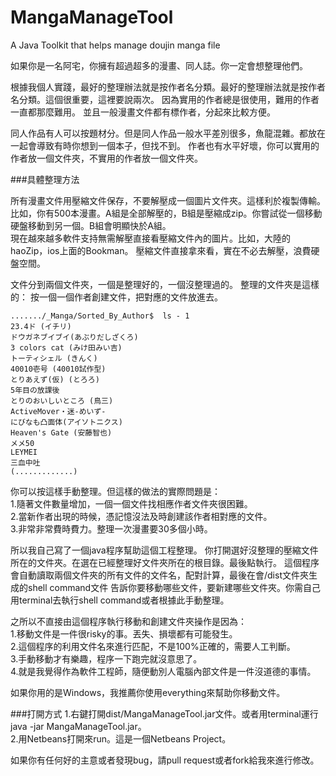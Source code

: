 MangaManageTool
===============

A Java Toolkit that helps manage doujin manga file 

如果你是一名阿宅，你擁有超過超多的漫畫、同人誌。你一定會想整理他們。 
  
根據我個人實踐，最好的整理辦法就是按作者名分類。最好的整理辦法就是按作者名分類。這個很重要，這裡要說兩次。
因為實用的作者總是很使用，難用的作者一直都那麼難用。
並且一般漫畫文件都有標作者，分起來比較方便。

同人作品有人可以按題材分。但是同人作品一般水平差別很多，魚龍混雜。都放在一起會導致有時你想到一個本子，但找不到。
作者也有水平好壞，你可以實用的作者放一個文件夾，不實用的作者放一個文件夾。
 

###具體整理方法  

所有漫畫文件用壓縮文件保存，不要解壓成一個圖片文件夾。這樣利於複製傳輸。
比如，你有500本漫畫。A組是全部解壓的，B組是壓縮成zip。你嘗試從一個移動硬盤移動到另一個。B組會明顯快於A組。  
現在越來越多軟件支持無需解壓直接看壓縮文件內的圖片。比如，大陸的haoZip，ios上面的Bookman。
壓縮文件直接拿來看，實在不必去解壓，浪費硬盤空間。 
 
文件分到兩個文件夾，一個是整理好的，一個沒整理過的。
整理的文件夾是這樣的： 按一個一個作者創建文件，把對應的文件放進去。

    ......./_Manga/Sorted_By_Author$  ls - 1
    23.4ド (イチリ)      
    ドウガネブイブイ(あぶりだしざくろ)  
    3 colors cat (みけ田みい吉)    
    トーティシェル (きんく)  
    40010壱号 (40010試作型)   
    とりあえず(仮) (とろろ)  
    5年目の放課後  
    とりのおいしいところ (鳥三)  
    ActiveMover・迷-めいず-  
    にびなも凸面体(アイソトニクス)  
    Heaven's Gate (安藤智也)  
    メメ50  
    LEYMEI  
    三血中吐     
    (.............)

你可以按這樣手動整理。但這樣的做法的實際問題是：            
1.隨著文件數量增加，一個一個文件找相應作者文件夾很困難。     
2.當新作者出現的時候，憑記憶沒法及時創建該作者相對應的文件。     
3.非常非常費時費力。整理一次漫畫要30多個小時。     

所以我自己寫了一個java程序幫助這個工程整理。 
你打開選好沒整理的壓縮文件所在的文件夾。在選在已經整理好文件夾所在的根目錄。最後點執行。
這個程序會自動讀取兩個文件夾的所有文件的文件名，配對計算，最後在會/dist文件夾生成的shell command文件
告訴你要移動哪些文件，要新建哪些文件夾。你需自己用terminal去執行shell command或者根據此手動整理。

之所以不直接由這個程序執行移動和創建文件夾操作是因為：   
1.移動文件是一件很risky的事。丟失、損壞都有可能發生。  
2.這個程序的利用文件名來進行匹配，不是100%正確的，需要人工判斷。   
3.手動移動才有樂趣，程序一下跑完就沒意思了。    
4.就是我覺得作為軟件工程師，隨便動別人電腦內部文件是一件沒道德的事情。

如果你用的是Windows，我推薦你使用everything來幫助你移動文件。

###打開方式
1.右鍵打開dist/MangaManageTool.jar文件。或者用terminal運行java -jar MangaManageTool.jar。    
2.用Netbeans打開來run。這是一個Netbeans Project。 

如果你有任何好的主意或者發現bug，請pull request或者fork給我來進行修改。
